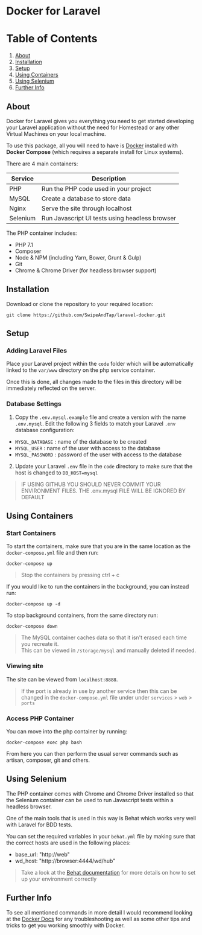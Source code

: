 Docker for Laravel
=======

# Table of Contents
1. [About](#about)
2. [Installation](#installation)
3. [Setup](#setup)
4. [Using Containers](#using)
5. [Using Selenium](#selenium)
6. [Further Info](#info)

<a href="about"></a>
## About

Docker for Laravel gives you everything you need to get started developing your Laravel application without the need for
Homestead or any other Virtual Machines on your local machine.

To use this package, all you will need to have is [Docker](https://docs.docker.com/) installed with **Docker Compose** 
(which requires a separate install for Linux systems).

There are 4 main containers:

| Service       | Description                                    |
| ------------- | ---------------------------------------------- |
| PHP           | Run the PHP code used in your project          |
| MySQL         | Create a database to store data                |
| Nginx         | Serve the site through localhost               |
| Selenium      | Run Javascript UI tests using headless browser |  

The PHP container includes:
- PHP 7.1
- Composer
- Node & NPM (including Yarn, Bower, Grunt & Gulp)
- Git
- Chrome & Chrome Driver (for headless browser support)

<a name="installation"></a>
## Installation

Download or clone the repository to your required location:

```
git clone https://github.com/SwipeAndTap/laravel-docker.git
```
<a name="setup"></a>
## Setup

### Adding Laravel Files

Place your Laravel project within the `code` folder which will be automatically linked to the `var/www` 
directory on the php service container.

Once this is done, all changes made to the files in this directory will be immediately reflected on the server.

### Database Settings

1. Copy the `.env.mysql.example` file and create a version with the name `.env.mysql`. Edit the following 3 fields to 
match your Laravel `.env` database configuration:
  - `MYSQL_DATABASE` : name of the database to be created
  - `MYSQL_USER` : name of the user with access to the database
  - `MYSQL_PASSWORD` : password of the user with access to the database

2. Update your Laravel `.env` file in the `code` directory to make sure that the host is changed to
`DB_HOST=mysql`

> IF USING GITHUB YOU SHOULD NEVER COMMIT YOUR ENVIRONMENT FILES. THE .env.mysql FILE WILL BE IGNORED BY DEFAULT

<a href="using"></a>
## Using Containers

### Start Containers

To start the containers, make sure that you are in the same location as the `docker-compose.yml` file and then run:

```
docker-compose up
```

> Stop the containers by pressing ctrl + c

If you would like to run the containers in the background, you can instead run:

```
docker-compose up -d
```

To stop background containers, from the same directory run:
```
docker-compose down
```

> The MySQL container caches data so that it isn't erased each time you recreate it.  
This can be viewed in `/storage/mysql` and manually deleted if needed.  

### Viewing site

The site can be viewed from `localhost:8888`.

> If the port is already in use by another service then this can be changed in the `docker-compose.yml` file under
under `services` > `web` > `ports`

### Access PHP Container

You can move into the php container by running:

```
docker-compose exec php bash
```
From here you can then perform the usual server commands such as artisan, composer, git and others.

<a href="selenium"></a>
## Using Selenium

The PHP container comes with Chrome and Chrome Driver installed so that the Selenium container can be used to run 
Javascript tests within a headless browser.

One of the main tools that is used in this way is Behat which works very well with Laravel for BDD tests.

You can set the required variables in your `behat.yml` file by making sure that the correct hosts are used in the 
following places:

- base_url: "http://web"
- wd_host: "http://browser:4444/wd/hub"

> Take a look at the [Behat documentation](http://behat.org/en/latest/guides.html) for more details on how to set up 
your environment correctly

<a href="info"></a>
## Further Info

To see all mentioned commands in more detail I would recommend looking at the [Docker Docs](https://docs.docker.com/) 
for any troubleshooting as well as some other tips and tricks to get you working smoothly with Docker.